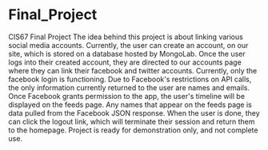 # Final_Project
CIS67 Final Project
The idea behind this project is about linking various social media accounts.  Currently, the user can create an account,
on our site, which is stored on a database hosted by MongoLab.  Once the user logs into their created account, they are
directed to our accounts page where they can link their facebook and twitter accounts.  Currently, only the facebook
login is functioning.  Due to Facebook's restrictions on API calls, the only information currently returned to the user are
names and emails.  Once Facebook grants permission to the app, the user's timeline will be displayed on the feeds page.
Any names that appear on the feeds page is data pulled from the Facebook JSON response.  When the user is done, they can
click the logout link, which will terminate their session and return them to the homepage. Project is ready for demonstration
only, and not complete use.
